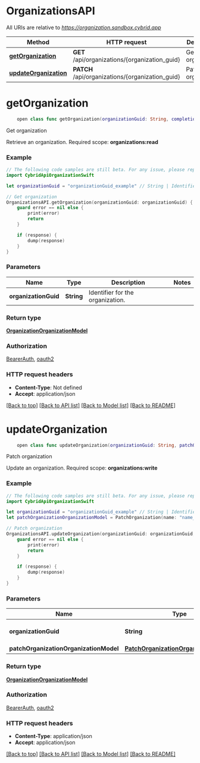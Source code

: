 # OrganizationsAPI

All URIs are relative to *https://organization.sandbox.cybrid.app*

Method | HTTP request | Description
------------- | ------------- | -------------
[**getOrganization**](OrganizationsAPI.md#getorganization) | **GET** /api/organizations/{organization_guid} | Get organization
[**updateOrganization**](OrganizationsAPI.md#updateorganization) | **PATCH** /api/organizations/{organization_guid} | Patch organization


# **getOrganization**
```swift
    open class func getOrganization(organizationGuid: String, completion: @escaping (_ data: OrganizationOrganizationModel?, _ error: Error?) -> Void)
```

Get organization

Retrieve an organization.  Required scope: **organizations:read**

### Example
```swift
// The following code samples are still beta. For any issue, please report via http://github.com/OpenAPITools/openapi-generator/issues/new
import CybridApiOrganizationSwift

let organizationGuid = "organizationGuid_example" // String | Identifier for the organization.

// Get organization
OrganizationsAPI.getOrganization(organizationGuid: organizationGuid) { (response, error) in
    guard error == nil else {
        print(error)
        return
    }

    if (response) {
        dump(response)
    }
}
```

### Parameters

Name | Type | Description  | Notes
------------- | ------------- | ------------- | -------------
 **organizationGuid** | **String** | Identifier for the organization. | 

### Return type

[**OrganizationOrganizationModel**](OrganizationOrganizationModel.md)

### Authorization

[BearerAuth](../README.md#BearerAuth), [oauth2](../README.md#oauth2)

### HTTP request headers

 - **Content-Type**: Not defined
 - **Accept**: application/json

[[Back to top]](#) [[Back to API list]](../README.md#documentation-for-api-endpoints) [[Back to Model list]](../README.md#documentation-for-models) [[Back to README]](../README.md)

# **updateOrganization**
```swift
    open class func updateOrganization(organizationGuid: String, patchOrganizationOrganizationModel: PatchOrganizationOrganizationModel, completion: @escaping (_ data: OrganizationOrganizationModel?, _ error: Error?) -> Void)
```

Patch organization

Update an organization.  Required scope: **organizations:write**

### Example
```swift
// The following code samples are still beta. For any issue, please report via http://github.com/OpenAPITools/openapi-generator/issues/new
import CybridApiOrganizationSwift

let organizationGuid = "organizationGuid_example" // String | Identifier for the organization.
let patchOrganizationOrganizationModel = PatchOrganization(name: "name_example") // PatchOrganizationOrganizationModel | 

// Patch organization
OrganizationsAPI.updateOrganization(organizationGuid: organizationGuid, patchOrganizationOrganizationModel: patchOrganizationOrganizationModel) { (response, error) in
    guard error == nil else {
        print(error)
        return
    }

    if (response) {
        dump(response)
    }
}
```

### Parameters

Name | Type | Description  | Notes
------------- | ------------- | ------------- | -------------
 **organizationGuid** | **String** | Identifier for the organization. | 
 **patchOrganizationOrganizationModel** | [**PatchOrganizationOrganizationModel**](PatchOrganizationOrganizationModel.md) |  | 

### Return type

[**OrganizationOrganizationModel**](OrganizationOrganizationModel.md)

### Authorization

[BearerAuth](../README.md#BearerAuth), [oauth2](../README.md#oauth2)

### HTTP request headers

 - **Content-Type**: application/json
 - **Accept**: application/json

[[Back to top]](#) [[Back to API list]](../README.md#documentation-for-api-endpoints) [[Back to Model list]](../README.md#documentation-for-models) [[Back to README]](../README.md)

